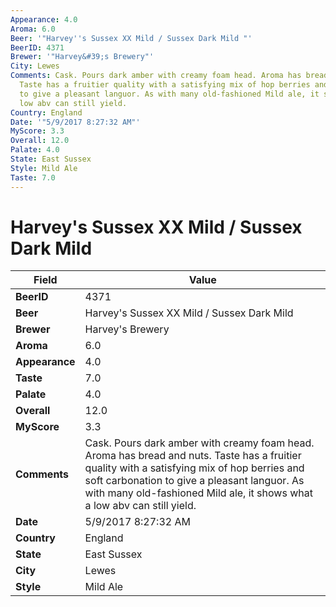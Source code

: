 ```yaml
---
Appearance: 4.0
Aroma: 6.0
Beer: '"Harvey''s Sussex XX Mild / Sussex Dark Mild "'
BeerID: 4371
Brewer: '"Harvey&#39;s Brewery"'
City: Lewes
Comments: Cask. Pours dark amber with creamy foam head. Aroma has bread and nuts.
  Taste has a fruitier quality with a satisfying mix of hop berries and soft carbonation
  to give a pleasant languor. As with many old-fashioned Mild ale, it shows what a
  low abv can still yield.
Country: England
Date: '"5/9/2017 8:27:32 AM"'
MyScore: 3.3
Overall: 12.0
Palate: 4.0
State: East Sussex
Style: Mild Ale
Taste: 7.0
---
```


# Harvey's Sussex XX Mild / Sussex Dark Mild 

| Field         | Value |
|---------------|-------|
| **BeerID** | 4371 |
| **Beer** | Harvey's Sussex XX Mild / Sussex Dark Mild  |
| **Brewer** | Harvey&#39;s Brewery |
| **Aroma** | 6.0 |
| **Appearance** | 4.0 |
| **Taste** | 7.0 |
| **Palate** | 4.0 |
| **Overall** | 12.0 |
| **MyScore** | 3.3 |
| **Comments** | Cask. Pours dark amber with creamy foam head. Aroma has bread and nuts. Taste has a fruitier quality with a satisfying mix of hop berries and soft carbonation to give a pleasant languor. As with many old-fashioned Mild ale, it shows what a low abv can still yield. |
| **Date** | 5/9/2017 8:27:32 AM |
| **Country** | England |
| **State** | East Sussex |
| **City** | Lewes |
| **Style** | Mild Ale |
